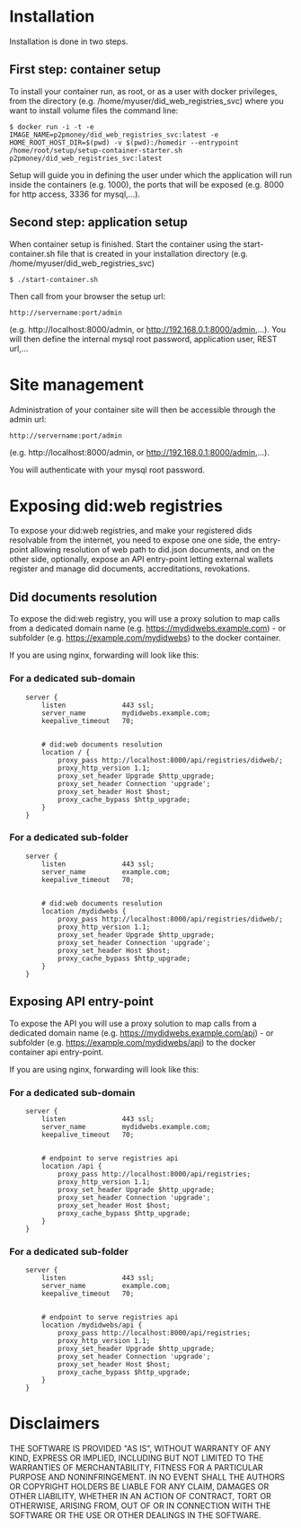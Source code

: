 Installation
============
Installation is done in two steps.

First step: container setup
------------------------------------

To install your container run, as root, or as a user with docker privileges, from the directory (e.g. /home/myuser/did_web_registries_svc) where you want to install volume files the command line:

`$ docker run -i -t -e IMAGE_NAME=p2pmoney/did_web_registries_svc:latest -e HOME_ROOT_HOST_DIR=$(pwd) -v $(pwd):/homedir --entrypoint /home/root/setup/setup-container-starter.sh p2pmoney/did_web_registries_svc:latest`

Setup will guide you in defining the user under which the application will run inside the containers (e.g. 1000), the ports that will be exposed (e.g. 8000 for http access, 3336 for mysql,...).

Second step: application setup
-------------------------------------------
When container setup is finished. Start the container using the start-container.sh file that is created in your installation directory (e.g. /home/myuser/did_web_registries_svc)

`$ ./start-container.sh`

Then call from your browser the setup url:

`http://servername:port/admin`

(e.g. http://localhost:8000/admin, or http://192.168.0.1:8000/admin,...). You will then define the internal mysql root password, application user, REST url,...

Site management
===============

Administration of your container site will then be accessible through the admin url:

`http://servername:port/admin`

(e.g. http://localhost:8000/admin, or http://192.168.0.1:8000/admin,...).


You will authenticate with your mysql root password.

Exposing did:web registries
===========================

To expose your did:web registries, and make your registered dids resolvable from the internet, you need to expose one one side, the entry-point allowing resolution of web path to did.json documents, and on the other side, optionally, expose an API entry-point letting external wallets register and manage did documents, accreditations, revokations.

Did documents resolution
------------------------
To expose the did:web registry, you will use a proxy solution to map calls from a dedicated domain name (e.g. https://mydidwebs.example.com) - or subfolder (e.g. https://example.com/mydidwebs) to the docker container.

If you are using nginx, forwarding will look like this:

### For a dedicated sub-domain

```
	server {
		listen              443 ssl;
		server_name         mydidwebs.example.com;
		keepalive_timeout   70;


		# did:web documents resolution
		location / {
			proxy_pass http://localhost:8000/api/registries/didweb/;
			proxy_http_version 1.1;
			proxy_set_header Upgrade $http_upgrade;
			proxy_set_header Connection 'upgrade';
			proxy_set_header Host $host;
			proxy_cache_bypass $http_upgrade;
		}
	}
```

### For a dedicated sub-folder

```
	server {
		listen              443 ssl;
		server_name         example.com;
		keepalive_timeout   70;


		# did:web documents resolution
		location /mydidwebs {
			proxy_pass http://localhost:8000/api/registries/didweb/;
			proxy_http_version 1.1;
			proxy_set_header Upgrade $http_upgrade;
			proxy_set_header Connection 'upgrade';
			proxy_set_header Host $host;
			proxy_cache_bypass $http_upgrade;
		}
	}
```

Exposing API entry-point
------------------------
To expose the API you will use a proxy solution to map calls from a dedicated domain name (e.g. https://mydidwebs.example.com/api) - or subfolder (e.g. https://example.com/mydidwebs/api) to the docker container api entry-point.

If you are using nginx, forwarding will look like this:

### For a dedicated sub-domain

```
	server {
		listen              443 ssl;
		server_name         mydidwebs.example.com;
		keepalive_timeout   70;


		# endpoint to serve registries api
		location /api {
			proxy_pass http://localhost:8000/api/registries;
			proxy_http_version 1.1;
			proxy_set_header Upgrade $http_upgrade;
			proxy_set_header Connection 'upgrade';
			proxy_set_header Host $host;
			proxy_cache_bypass $http_upgrade;
		}
	}
```

### For a dedicated sub-folder

```
	server {
		listen              443 ssl;
		server_name         example.com;
		keepalive_timeout   70;


		# endpoint to serve registries api
		location /mydidwebs/api {
			proxy_pass http://localhost:8000/api/registries;
			proxy_http_version 1.1;
			proxy_set_header Upgrade $http_upgrade;
			proxy_set_header Connection 'upgrade';
			proxy_set_header Host $host;
			proxy_cache_bypass $http_upgrade;
		}
	}
```

Disclaimers
===========

THE SOFTWARE IS PROVIDED "AS IS", WITHOUT WARRANTY OF ANY KIND, EXPRESS OR
IMPLIED, INCLUDING BUT NOT LIMITED TO THE WARRANTIES OF MERCHANTABILITY,
FITNESS FOR A PARTICULAR PURPOSE AND NONINFRINGEMENT. IN NO EVENT SHALL THE
AUTHORS OR COPYRIGHT HOLDERS BE LIABLE FOR ANY CLAIM, DAMAGES OR OTHER
LIABILITY, WHETHER IN AN ACTION OF CONTRACT, TORT OR OTHERWISE, ARISING FROM,
OUT OF OR IN CONNECTION WITH THE SOFTWARE OR THE USE OR OTHER DEALINGS IN THE
SOFTWARE.
